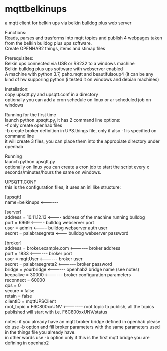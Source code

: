 # mqttbelkinups  
a mqtt client for belkin ups via belkin bulldog plus web server  

Functions:  
  Reads, parses and trasforms into mqtt topics and publish 4 webpages taken from the belkin bulldog plus ups software.  
  Create OPENHAB2 things, items and stimap files  

Prerequisites:  
  Belkin ups connected via USB or RS232 to a windows machine  
  Belkin bulldog plus ups software with webserver enabled  
  A machine with python 3.7, paho.mqtt and beautifulsoup4 (it can be any kind of hw supporing python (i tested it on windows and debian machines)  

Installation:  
  copy upsqtt.py and upsqtt.conf in a directory  
  optionally you can add a cron schedule on linux or ar scheduled job on windows  
  
Running for the first time  
  launch python upsqtt.py, it has 2 command line options:  
    -f only create openhab files  
    -b create broker definition in UPS.things file, only if also -f is specified on command line  
  it will create 3 files, you can place them into the appropiate directory under openhab  

Running  
  launch python upsqtt.py  
  optionally on linux you can create a cron job to start the script every x seconds/minutes/hours the same on windows.  

UPSQTT.CONF  
this is the configuration files, it uses an ini like structure:  

[upsqtt]  
name=belkinups   <------   

[server]  
address = 10.11.12.13  <---- address of the machine running bulldog  
port = 6969            <---- bulldog webserver port  
user = admin           <---- bulldog webserver auth user  
secret = palabrasegreta <--- bulldog webserver password  

[broker]  
address = broker.example.com   <------ broker address  
port = 1833                    <------ broker port  
user = mqttUser                <------ broker user  
secret = palabrasegreta2       <------ broker password  
bridge = yourbridge            <------ openhab2 bridge name (see notes)  
keepalive = 30000              <------ broker configuration parameters  
reconnect = 60000    
qos = 0  
secure = false  
retain = false  
clientID = mqttUPSClient  
root_topic = F6C800xxUNV      <------- root topic to publish, all the topics published will start with i.e. F6C800xxUNV/status  

notes: if you already have an mqtt broker bridge defined in openhab please do use -b option and fill broker parameters with the same parameters used in the things file you already have.  
in other words use -b option only if this is the first mqtt bridge you are defining in openhab2


